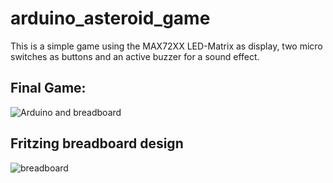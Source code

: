 # arduino_asteroid_game
This is a simple game using the MAX72XX LED-Matrix as display, two micro switches as buttons and an active buzzer for a sound effect.  
## Final Game: <br>
![Arduino and breadboard](https://user-images.githubusercontent.com/46876350/112866209-26bb7d80-907f-11eb-86a6-278b1cb7c809.jpeg)
## Fritzing breadboard design <br>
![breadboard](https://user-images.githubusercontent.com/46876350/112865900-d80de380-907e-11eb-9795-fd4ad4243c64.jpg)
